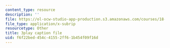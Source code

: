 ```yaml
---
content_type: resource
description: ''
file: https://ol-ocw-studio-app-production.s3.amazonaws.com/courses/18-01sc-single-variable-calculus-fall-2010/f6f22bed454c41552ff61b454f09f16d_nbtaQtX6JA.srt
file_type: application/x-subrip
resourcetype: Other
title: 3play caption file
uid: f6f22bed-454c-4155-2ff6-1b454f09f16d
---
```

